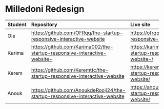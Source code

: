 # Milledoni Redesign

| Student | Repository | Live site | 
| :--------------- | :--------------- | :--------------- |
| Ole |	https://github.com/OFRqq/the-startup-responsive-interactive-website |	https://ofrqq.github.io/the-startup-responsive-interactive-website/ |
| Karima | https://github.com/Karima002/the-startup-responsive-interactive-website-  |	https://karima002.github.io/the-startup-responsive-interactive-website-/ |
| Kerem	| https://github.com/Keremttc/the-startup-responsive-interactive-website |	https://keremttc.github.io/the-startup-responsive-interactive-website/ |
| Anouk |	https://github.com/AnoukdeRooij24/the-startup-responsive-interactive-website |	https://anoukderooij24.github.io/the-startup-responsive-interactive-website/ |
